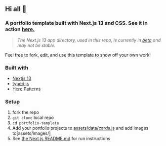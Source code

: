 ## Hi all 👋
### A portfolio template built with Next.js 13 and CSS. See it in action [here.](https://portfolio-dejmedus.vercel.app)

> *The Next.js 13 app directory, used in this repo, is currently in [beta](https://beta.nextjs.org/docs) and may not be stable.* 

Feel free to fork, edit, and use this template to show off your own work!

### Built with
- [Nextjs 13](https://beta.nextjs.org/docs/installation)
- [typed.js](https://github.com/mattboldt/typed.js/)
- [Hero Patterns](https://heropatterns.com)

### Setup
1. fork the repo
2. ```git clone``` local repo
3. ```cd portfolio-template```
4. Add your portfolio projects to [assets/data/cards.js](assets/data/cards.js) and add images to[assets/images/] 
5. See [the Next.js README.md](NEXT-README.md) for run instructions
